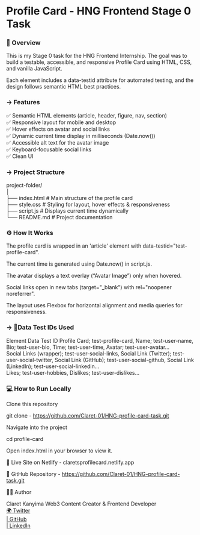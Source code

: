<h1><bold>Profile Card - HNG Frontend Stage 0 Task</bold></h1>

<h3>📄 Overview</h3>

This is my Stage 0 task for the HNG Frontend Internship.
The goal was to build a testable, accessible, and responsive Profile Card using HTML, CSS, and vanilla JavaScript.

Each element includes a data-testid attribute for automated testing, and the design follows semantic HTML best practices.

<h3>-> Features</h3>

✅ Semantic HTML elements (article, header, figure, nav, section)</br>
✅ Responsive layout for mobile and desktop</br>
✅ Hover effects on avatar and social links</br>
✅ Dynamic current time display in milliseconds (Date.now())</br>
✅ Accessible alt text for the avatar image</br>
✅ Keyboard-focusable social links</br>
✅ Clean UI</br>

<h3> -> Project Structure</h3>
project-folder/</br>
│</br>
├── index.html        # Main structure of the profile card</br>
├── style.css         # Styling for layout, hover effects & responsiveness</br>
├── script.js         # Displays current time dynamically</br>
└── README.md         # Project documentation</br>

<h3>⚙️ How It Works</h3>

The profile card is wrapped in an 'article' element with data-testid="test-profile-card".

The current time is generated using Date.now() in script.js.

The avatar displays a text overlay (“Avatar Image”) only when hovered.

Social links open in new tabs (target="_blank") with rel="noopener noreferrer".

The layout uses Flexbox for horizontal alignment and media queries for responsiveness.

<h3> -> 🧩Data Test IDs Used </h3>
Element	Data Test ID
Profile Card;	test-profile-card,
Name;	test-user-name,
Bio;	test-user-bio,
Time;	test-user-time,
Avatar;	test-user-avatar...</br>
Social Links (wrapper);	test-user-social-links,
Social Link (Twitter);	test-user-social-twitter,
Social Link (GitHub);	test-user-social-github,
Social Link (LinkedIn);	test-user-social-linkedin...</br>
Likes;	test-user-hobbies,
Dislikes;	test-user-dislikes...

<h3>💻 How to Run Locally</h3>

Clone this repository

git clone - https://github.com/Claret-01/HNG-profile-card-task.git


Navigate into the project

cd profile-card


Open index.html in your browser to view it.

🔗 Live Site on Netlify - claretsprofilecard.netlify.app

🔗 GitHub Repository - https://github.com/Claret-01/HNG-profile-card-task.git

👩‍💻 Author

Claret Kanyima
Web3 Content Creator & Frontend Developer</br>
<a href = "https://x.com/@inspiro_001">🌍 Twitter </a></br>
<a href = "https://github.com/Claret-01"> | GitHub </a></br>
<a href = "www.linkedin.com/in/claret-obele-597241323"> | LinkedIn </a>
